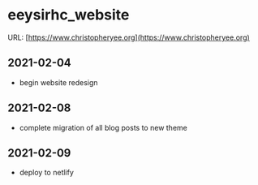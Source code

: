 # eeysirhc_website
URL: [https://www.christopheryee.org](https://www.christopheryee.org)

## 2021-02-04
- begin website redesign

## 2021-02-08
- complete migration of all blog posts to new theme

## 2021-02-09
- deploy to netlify



